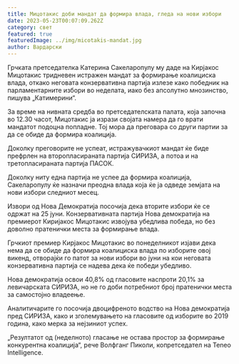 ```yaml
---
title: Мицотакис доби мандат да формира влада, гледа на нови избори
date: 2023-05-23T00:07:09.262Z
category: свет
featured: true
featuredImage: ../img/micotakis-mandat.jpg
author: Вардарски
---
```

Грчката претседателка Катерина Сакеларопулу му даде на Кирјакос Мицотакис тридневен истражен мандат за формирање коалициска влада, откако неговата конзервативна партија излезе како победник на парламентарните избори во неделата, иако без апсолутно мнозинство, пишува „Катимерини“.

За време на нивната средба во претседателската палата, која започна во 12.30 часот, Мицотакис ја изрази својата намера да го врати мандатот подоцна попладне. Тој мора да преговара со други партии за да се обиде да формира коалиција.

Доколку преговорите не успеат, истражувачкиот мандат ќе биде префрлен на второпласираната партија СИРИЗА, а потоа и на третопласираната партија ПАСОК.

Доколку ниту една партија не успее да формира коалиција, Сакеларопулу ќе назначи преодна влада која ќе ја одведе земјата на нови избори следниот месец.

Извори од Нова Демократија посочија дека вторите избори ќе се одржат на 25 јуни. Конзервативната партија Нова демократија на премиерот Киријакос Мицотакис извојува убедлива победа, но без доволно пратенички места за формирање влада.

Грчкиот премиер Кирјакос Мицотакис во понеделникот изјави дека нема да се обиде да формира коалициска влада по изборите овој викенд, отворајќи го патот за нови избори во јуни на кои неговата конзервативна партија се надева дека ќе победи убедливо.

Нова демократија освои 40,8% од гласовите наспроти 20,1% за левичарската СИРИЗА, но не го доби потребниот број пратенички места за самостојно владеење.

Аналитичарите го посочија двоцифреното водство на Нова демократија пред СИРИЗА, како и зголемувањето на гласовите од изборите во 2019 година, како мерка за нејзиниот успех.

„Резултатот од (неделното) гласање не остава простор за формирање конкурентна коалиција“, рече Волфганг Пиколи, копретседател на Teneo Intelligence.